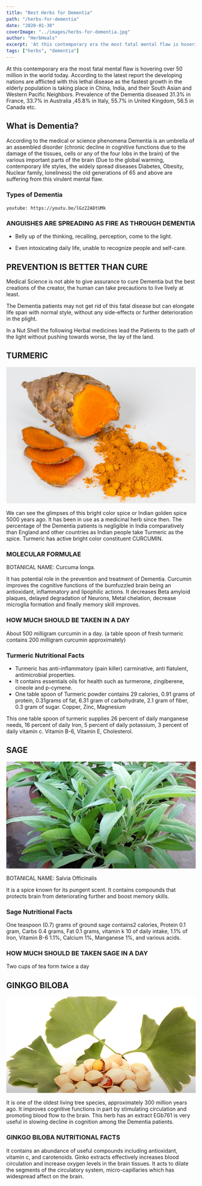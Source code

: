 ```yaml
---
title: "Best Herbs for Dementia"
path: "/herbs-for-dementia"
date: "2020-01-30"
coverImage: "../images/herbs-for-dementia.jpg"
author: "HerbHeals"
excerpt: 'At this contemporary era the most fatal mental flaw is hovering over 50 million in the world today. According to the latest report the developing nations are afflicted with this lethal disease as the   fastest growth in the elderly population is taking place in China, India, and their South Asian and Western Pacific Neighbors. Prevalence of the Dementia diseased 31.3% in France, 33.7% in Australia ,45.8% in Italy, 55.7% in United Kingdom, 56.5 in Canada etc.'
tags: ["herbs", "dementia"]
---
```

At this contemporary era the most fatal mental flaw is hovering over 50 million in the world today. According to the latest report the developing nations are afflicted with this lethal disease as the   fastest growth in the elderly population is taking place in China, India, and their South Asian and Western Pacific Neighbors. Prevalence of the Dementia diseased 31.3% in France, 33.7% in Australia ,45.8% in Italy, 55.7% in United Kingdom, 56.5 in Canada etc.

## What is Dementia?
According to the medical or science phenomena Dementia is an umbrella of an assembled disorder (chronic decline in cognitive functions due to the damage of the tissues, cells or any of the four lobs in the brain) of the various important parts of the brain (Due to the global warming, contemporary life styles, the widely spread diseases Diabetes, Obesity, Nuclear family, loneliness) the old generations of 65 and above are suffering from this virulent mental flaw.

### Types of Dementia
`youtube: https://youtu.be/lGz22A8tUMk`

### ANGUISHES ARE SPREADING AS FIRE AS THROUGH DEMENTIA

- Belly up of the thinking, recalling, perception, come to the light.

- Even intoxicating daily life, unable to recognize people and self-care.

## PREVENTION IS BETTER THAN CURE
Medical Science is not able to give assurance to cure Dementia but the best creations of the creator, the human can take precautions to live lively at least.

The Dementia patients may not get rid of this fatal disease but can elongate life span with normal style, without any side-effects or further deterioration in the plight.

In a Nut Shell the following Herbal medicines lead the Patients to the path of the light without pushing towards worse, the lay of the land.

## TURMERIC
![turmeric root](../images/turmeric.jpg)

We can see the glimpses of this bright color spice or Indian golden spice 5000 years ago. It has been in use as a medicinal herb since then. The percentage of the Dementia patients is negligible in India comparatively than England and other countries as Indian people take Turmeric as the spice. Turmeric has active bright color constituent CURCUMIN.

### MOLECULAR FORMULAE
BOTANICAL NAME: Curcuma longa.

It has potential role in the prevention and treatment of Dementia. Curcumin improves the cognitive functions of the bumfuzzled brain being an antioxidant, inflammatory and lipophilic actions. It decreases Beta amyloid plaques, delayed degradation of Neurons, Metal chelation, decrease microglia formation and finally memory skill improves.

### HOW MUCH SHOULD BE TAKEN IN A DAY
About 500 milligram curcumin in a day. (a table spoon of fresh turmeric contains 200 milligram curcumin approximately)

### Turmeric Nutritional Facts
- Turmeric has anti-inflammatory (pain killer) carminative, anti flatulent, antimicrobial properties.
- It contains essentials oils for health such as turmerone, zingiberene, cineole and p-cymene.
- One table spoon of Turmeric powder contains 29 calories, 0.91 grams of protein, 0.31grams of fat, 6.31 gram of carbohydrate, 2.1 gram of fiber, 0.3 gram of sugar. Copper, Zinc, Magnesium

This one table spoon of turmeric supplies 26 percent of daily manganese needs, 16 percent of daily Iron, 5 percent of daily potassium, 3 percent of daily vitamin c. Vitamin B-6, Vitamin E, Cholesterol.

## SAGE
![sage for dementia](..//images/sage-herb.jpg)

BOTANICAL NAME: Salvia Officinalis

It is a spice known for its pungent scent. It contains compounds that protects brain from deteriorating further and boost memory skills.

### Sage Nutritional Facts
One teaspoon (0.7) grams of ground sage contains2 calories, Protein 0.1 gram, Carbs 0.4 grams, Fat 0.1 grams, vitamin k 10 of daily intake, 1.1% of Iron, Vitamin B-6 1.1%, Calcium 1%, Manganese 1%, and various acids.

### HOW MUCH SHOULD BE TAKEN SAGE IN A DAY
Two cups of tea form twice a day

## GINKGO BILOBA
![ginkgo biloba for dementia](..//images/Ginkgo-Biloba.jpg)

It is one of the oldest living tree species, approximately 300 million years ago. It improves cognitive functions in part by stimulating circulation and promoting blood flow to the brain. This herb has an extract EGb761 is very useful in slowing decline in cognition among the Dementia patients.

### GINKGO BILOBA NUTRITIONAL FACTS
It contains an abundance of useful compounds including antioxidant, vitamin c, and carotenoids. Ginko extracts effectively increases blood circulation and increase oxygen levels in the brain tissues. It acts to dilate the segments of the circulatory system, micro-capillaries which has widespread affect on the brain.